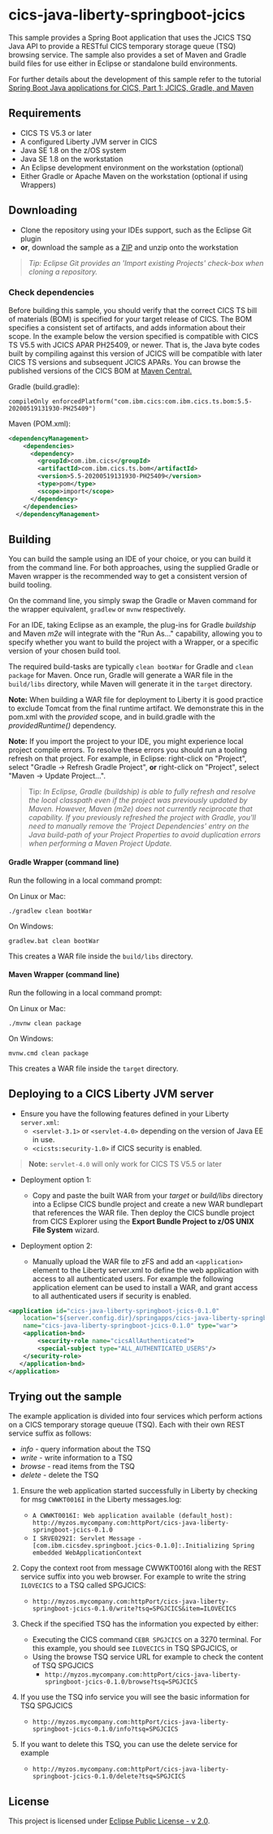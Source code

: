 # cics-java-liberty-springboot-jcics


This sample provides a Spring Boot application that uses the JCICS TSQ Java API to provide a RESTful CICS temporary storage queue (TSQ) browsing service. The sample also provides a set of Maven and Gradle build files 
for use either in Eclipse or standalone build environments.

For further details about the development of this sample refer to the tutorial [Spring Boot Java applications for CICS, Part 1: JCICS, Gradle, and Maven](https://developer.ibm.com/tutorials/spring-boot-java-applications-for-cics-part-1-jcics-maven-gradle/)


## Requirements

- CICS TS V5.3 or later
- A configured Liberty JVM server in CICS
- Java SE 1.8 on the z/OS system
- Java SE 1.8 on the workstation
- An Eclipse development environment on the workstation (optional)
- Either Gradle or Apache Maven on the workstation (optional if using Wrappers)



## Downloading

- Clone the repository using your IDEs support, such as the Eclipse Git plugin
- **or**, download the sample as a [ZIP](https://github.com/cicsdev/cics-java-liberty-springboot-jcics/archive/main.zip) and unzip onto the workstation

>*Tip: Eclipse Git provides an 'Import existing Projects' check-box when cloning a repository.*


### Check dependencies
 
Before building this sample, you should verify that the correct CICS TS bill of materials (BOM) is specified for your target release of CICS. The BOM specifies a consistent set of artifacts, and adds information about their scope. In the example below the version specified is compatible with CICS TS V5.5 with JCICS APAR PH25409, or newer. That is, the Java byte codes built by compiling against this version of JCICS will be compatible with later CICS TS versions and subsequent JCICS APARs. 
You can browse the published versions of the CICS BOM at [Maven Central.](https://mvnrepository.com/artifact/com.ibm.cics/com.ibm.cics.ts.bom)
 
Gradle (build.gradle): 

`compileOnly enforcedPlatform("com.ibm.cics:com.ibm.cics.ts.bom:5.5-20200519131930-PH25409")`

Maven (POM.xml):

``` xml	
<dependencyManagement>
    <dependencies>
      <dependency>
        <groupId>com.ibm.cics</groupId>
        <artifactId>com.ibm.cics.ts.bom</artifactId>
        <version>5.5-20200519131930-PH25409</version>
        <type>pom</type>
        <scope>import</scope>
      </dependency>
    </dependencies>
  </dependencyManagement>
  ```

  
## Building 

You can build the sample using an IDE of your choice, or you can build it from the command line. For both approaches, using the supplied Gradle or Maven wrapper is the recommended way to get a consistent version of build tooling. 

On the command line, you simply swap the Gradle or Maven command for the wrapper equivalent, `gradlew` or `mvnw` respectively.
  
For an IDE, taking Eclipse as an example, the plug-ins for Gradle *buildship* and Maven *m2e* will integrate with the "Run As..." capability, allowing you to specify whether you want to build the project with a Wrapper, or a specific version of your chosen build tool.

The required build-tasks are typically `clean bootWar` for Gradle and `clean package` for Maven. Once run, Gradle will generate a WAR file in the `build/libs` directory, while Maven will generate it in the `target` directory.

**Note:** When building a WAR file for deployment to Liberty it is good practice to exclude Tomcat from the final runtime artifact. We demonstrate this in the pom.xml with the *provided* scope, and in build.gradle with the *providedRuntime()* dependency.

**Note:** If you import the project to your IDE, you might experience local project compile errors. To resolve these errors you should run a tooling refresh on that project. For example, in Eclipse: right-click on "Project", select "Gradle -> Refresh Gradle Project", **or** right-click on "Project", select "Maven -> Update Project...".

>Tip: *In Eclipse, Gradle (buildship) is able to fully refresh and resolve the local classpath even if the project was previously updated by Maven. However, Maven (m2e) does not currently reciprocate that capability. If you previously refreshed the project with Gradle, you'll need to manually remove the 'Project Dependencies' entry on the Java build-path of your Project Properties to avoid duplication errors when performing a Maven Project Update.*  

#### Gradle Wrapper (command line)

Run the following in a local command prompt:

On Linux or Mac:

```shell
./gradlew clean bootWar
```
On Windows:

```shell
gradlew.bat clean bootWar
```

This creates a WAR file inside the `build/libs` directory.

#### Maven Wrapper (command line)


Run the following in a local command prompt:

On Linux or Mac:

```shell
./mvnw clean package
```

On Windows:

```shell
mvnw.cmd clean package
```

This creates a WAR file inside the `target` directory.



## Deploying to a CICS Liberty JVM server

- Ensure you have the following features defined in your Liberty `server.xml`:           
    - `<servlet-3.1>` or `<servlet-4.0>` depending on the version of Java EE in use.  
    - `<cicsts:security-1.0>` if CICS security is enabled.
    	 
>**Note:** `servlet-4.0` will only work for CICS TS V5.5 or later
    
- Deployment option 1:
    - Copy and paste the built WAR from your *target* or *build/libs* directory into a Eclipse CICS bundle project and create a new WAR bundlepart that references the WAR file. Then deploy the CICS bundle project from CICS Explorer using the **Export Bundle Project to z/OS UNIX File System** wizard.
    
   
- Deployment option 2:
    - Manually upload the WAR file to zFS and add an `<application>` element to the Liberty server.xml to define the web application with access to all authenticated users. For example the following application element can be used to install a WAR, and grant access to all authenticated users if security is enabled.
 
``` XML
<application id="cics-java-liberty-springboot-jcics-0.1.0"  
    location="${server.config.dir}/springapps/cics-java-liberty-springboot-jcics-0.1.0.war"  
    name="cics-java-liberty-springboot-jcics-0.1.0" type="war">
    <application-bnd>
        <security-role name="cicsAllAuthenticated">
        <special-subject type="ALL_AUTHENTICATED_USERS"/>
    </security-role>
   </application-bnd>  
</application>
```


## Trying out the sample

The example application is divided into four services which perform actions on a CICS temporary storage queuue (TSQ). Each with their own REST service suffix as follows:

- *info* - query information about the TSQ
- *write* - write information to a TSQ 
- *browse* - read items from the TSQ
- *delete* - delete the TSQ

 
 
1. Ensure the web application started successfully in Liberty by checking for msg `CWWKT0016I` in the Liberty messages.log:
    - `A CWWKT0016I: Web application available (default_host): http://myzos.mycompany.com:httpPort/cics-java-liberty-springboot-jcics-0.1.0`
    - `I SRVE0292I: Servlet Message - [com.ibm.cicsdev.springboot.jcics-0.1.0]:.Initializing Spring embedded WebApplicationContext`
  
2. Copy the context root from message CWWKT0016I along with the REST service suffix into you web browser. For example to write the string `ILOVECICS` to a TSQ called SPGJCICS:
    - `http://myzos.mycompany.com:httpPort/cics-java-liberty-springboot-jcics-0.1.0/write?tsq=SPGJCICS&item=ILOVECICS` 
  
3. Check if the specified TSQ has the information you expected by either: 
    - Executing the CICS command `CEBR SPGJCICS` on a 3270 terminal. For this example, you should see `ILOVECICS` in TSQ SPGJCICS, or
    - Using the browse TSQ service URL for example to check the content of TSQ SPGJCICS
        - `http://myzos.mycompany.com:httpPort/cics-java-liberty-springboot-jcics-0.1.0/browse?tsq=SPGJCICS` 
  
4. If you use the TSQ info service you will see the basic information for TSQ SPGJCICS
    - `http://myzos.mycompany.com:httpPort/cics-java-liberty-springboot-jcics-0.1.0/info?tsq=SPGJCICS`   

5. If you want to delete this TSQ, you can use the delete service for example
    - `http://myzos.mycompany.com:httpPort/cics-java-liberty-springboot-jcics-0.1.0/delete?tsq=SPGJCICS`  


## License
This project is licensed under [Eclipse Public License - v 2.0](LICENSE). 

